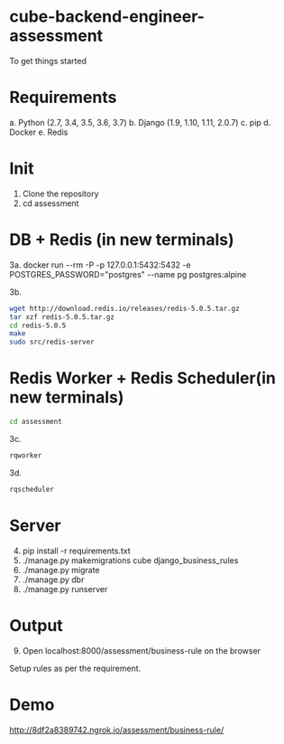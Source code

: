 # cube-backend-engineer-assessment

To get things started

# Requirements
a. Python (2.7, 3.4, 3.5, 3.6, 3.7)
b. Django (1.9, 1.10, 1.11, 2.0.7)
c. pip
d. Docker
e. Redis

# Init
1. Clone the repository
2. cd assessment

# DB + Redis (in new terminals) 
3a. 
docker run --rm -P -p 127.0.0.1:5432:5432 -e POSTGRES_PASSWORD="postgres" --name pg postgres:alpine

3b.
``` bash 
wget http://download.redis.io/releases/redis-5.0.5.tar.gz
tar xzf redis-5.0.5.tar.gz
cd redis-5.0.5
make
sudo src/redis-server
```
# Redis Worker + Redis Scheduler(in new terminals)
```bash
cd assessment
```
3c. 
```bash
rqworker
```

3d.
``` bash 
rqscheduler
```

# Server
4. pip install -r requirements.txt
5. ./manage.py makemigrations cube django_business_rules
6. ./manage.py migrate
7. ./manage.py dbr
8. ./manage.py runserver

# Output
9. Open localhost:8000/assessment/business-rule on the browser

Setup rules as per the requirement.

# Demo
http://8df2a8389742.ngrok.io/assessment/business-rule/
